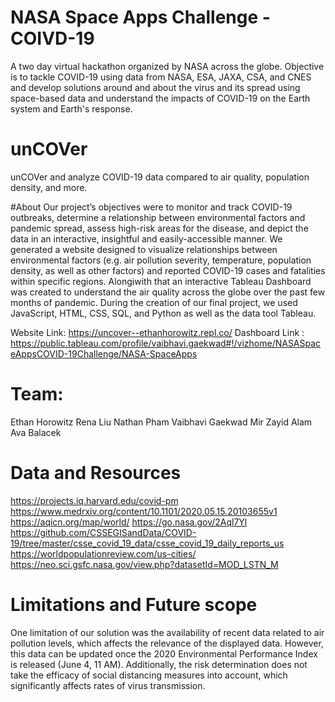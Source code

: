 # NASA Space Apps Challenge - COIVD-19 
A two day virtual hackathon organized by NASA across the globe. Objective is to tackle COVID-19 using data from NASA, ESA, JAXA, CSA, and CNES and develop solutions around and about the virus and its spread using space-based data and understand the impacts of COVID-19 on the Earth system and Earth's response.


# unCOVer
unCOVer and analyze COVID-19 data compared to air quality, population density, and more.

#About
Our project’s objectives were to monitor and track COVID-19 outbreaks, determine a relationship between environmental factors and pandemic spread, assess high-risk areas for the disease, and depict the data in an interactive, insightful and easily-accessible manner. We generated a website designed to visualize relationships between environmental factors (e.g. air pollution severity, temperature, population density, as well as other factors) and reported COVID-19 cases and fatalities within specific regions. Alongiwith that an interactive Tableau Dashboard was created to understand the air quality across the globe over the past few months of pandemic. During the creation of our final project, we used JavaScript, HTML, CSS, SQL, and Python as well as the data tool Tableau.

Website Link: https://uncover--ethanhorowitz.repl.co/
Dashboard Link : https://public.tableau.com/profile/vaibhavi.gaekwad#!/vizhome/NASASpaceAppsCOVID-19Challenge/NASA-SpaceApps

# Team: 
Ethan Horowitz
Rena Liu
Nathan Pham
Vaibhavi Gaekwad
Mir Zayid Alam
Ava Balacek

# Data and Resources
https://projects.iq.harvard.edu/covid-pm
https://www.medrxiv.org/content/10.1101/2020.05.15.20103655v1
https://aqicn.org/map/world/
https://go.nasa.gov/2Aql7Yl
https://github.com/CSSEGISandData/COVID-19/tree/master/csse_covid_19_data/csse_covid_19_daily_reports_us
https://worldpopulationreview.com/us-cities/
https://neo.sci.gsfc.nasa.gov/view.php?datasetId=MOD_LSTN_M

# Limitations and Future scope
One limitation of our solution was the availability of recent data related to air pollution levels, which affects the relevance of the displayed data. However, this data can be updated once the 2020 Environmental Performance Index is released (June 4, 11 AM). Additionally, the risk determination does not take the efficacy of social distancing measures into account, which significantly affects rates of virus transmission.
